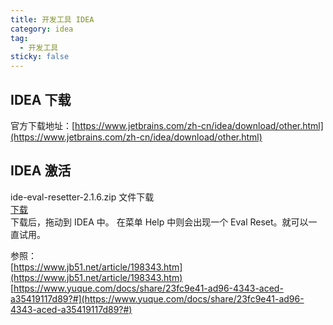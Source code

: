```yaml
---
title: 开发工具 IDEA
category: idea
tag:
  - 开发工具
sticky: false
---
```


## IDEA 下载

官方下载地址：[https://www.jetbrains.com/zh-cn/idea/download/other.html](https://www.jetbrains.com/zh-cn/idea/download/other.html)

## IDEA 激活

ide-eval-resetter-2.1.6.zip 文件下载   
[下载](/file/ide-eval-resetter-2.1.6.zip)  
下载后，拖动到 IDEA 中。 在菜单 Help 中则会出现一个 Eval Reset。就可以一直试用。

参照：  
[https://www.jb51.net/article/198343.htm](https://www.jb51.net/article/198343.htm)  
[https://www.yuque.com/docs/share/23fc9e41-ad96-4343-aced-a35419117d89?#](https://www.yuque.com/docs/share/23fc9e41-ad96-4343-aced-a35419117d89?#)

